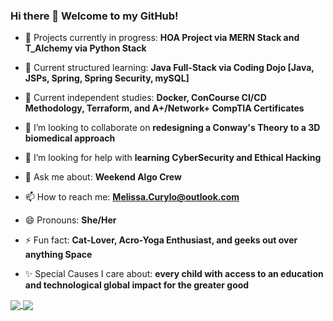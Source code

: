 ### Hi there 👋 Welcome to my GitHub!




- 🔭 Projects currently in progress: **HOA Project via MERN Stack and T_Alchemy via Python Stack**

- 🌱 Current structured learning: **Java Full-Stack via Coding Dojo [Java, JSPs, Spring, Spring Security, mySQL]**
- 🌱 Current independent studies: **Docker, ConCourse CI/CD Methodology, Terraform, and A+/Network+ CompTIA Certificates**

- 👯 I’m looking to collaborate on **redesigning a Conway's Theory to a 3D biomedical approach**
- 🤔 I’m looking for help with **learning CyberSecurity and Ethical Hacking**

- 💬 Ask me about: **Weekend Algo Crew**

- 📫 How to reach me: **Melissa.Curylo@outlook.com**
- 😄 Pronouns: **She/Her**
- ⚡ Fun fact: **Cat-Lover, Acro-Yoga Enthusiast, and geeks out over anything Space** 
- ✨ Special Causes I care about: **every child with access to an education and technological global impact for the greater good**




<!-- ![Melissa's GitHub stats](https://github-readme-stats.vercel.app/api?username=melissacurylo&show_icons=true)

![Melissa's GitHub stats](https://github-readme-stats.vercel.app/api?username=melissacurylo&show_icons=true&theme=radical)

[![Top Langs](https://github-readme-stats.vercel.app/api/top-langs/?username=melissacurylo&layout=compact)](https://github.com/melissacurylo/github-readme-stats) -->


<a href="![Melissa's GitHub stats]">
  <img align="center" src="https://github-readme-stats.vercel.app/api?username=melissacurylo&show_icons=true" />
</a>
<a href="[![Top Langs]">
  <img align="center" src="https://github-readme-stats.vercel.app/api/top-langs/?username=melissacurylo&layout=compact"
</a>

